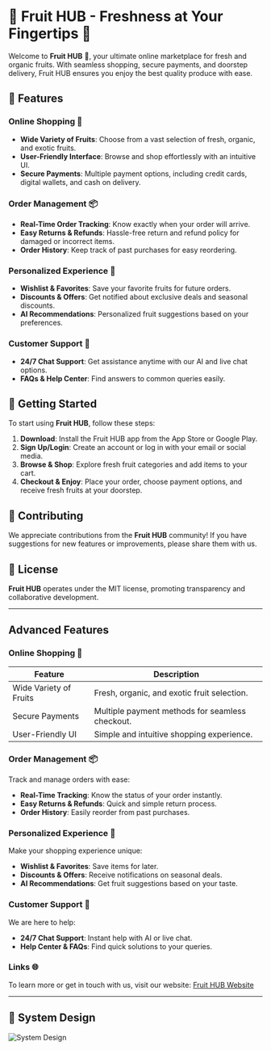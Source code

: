 # 🍏 Fruit HUB - Freshness at Your Fingertips 🍎

Welcome to **Fruit HUB** 🥭, your ultimate online marketplace for fresh and organic fruits. With seamless shopping, secure payments, and doorstep delivery, Fruit HUB ensures you enjoy the best quality produce with ease.

## 🎉 Features

### Online Shopping 🛒
- **Wide Variety of Fruits**: Choose from a vast selection of fresh, organic, and exotic fruits.
- **User-Friendly Interface**: Browse and shop effortlessly with an intuitive UI.
- **Secure Payments**: Multiple payment options, including credit cards, digital wallets, and cash on delivery.

### Order Management 📦
- **Real-Time Order Tracking**: Know exactly when your order will arrive.
- **Easy Returns & Refunds**: Hassle-free return and refund policy for damaged or incorrect items.
- **Order History**: Keep track of past purchases for easy reordering.

### Personalized Experience 🎯
- **Wishlist & Favorites**: Save your favorite fruits for future orders.
- **Discounts & Offers**: Get notified about exclusive deals and seasonal discounts.
- **AI Recommendations**: Personalized fruit suggestions based on your preferences.

### Customer Support 🤝
- **24/7 Chat Support**: Get assistance anytime with our AI and live chat options.
- **FAQs & Help Center**: Find answers to common queries easily.

## 🚀 Getting Started

To start using **Fruit HUB**, follow these steps:

1. **Download**: Install the Fruit HUB app from the App Store or Google Play.
2. **Sign Up/Login**: Create an account or log in with your email or social media.
3. **Browse & Shop**: Explore fresh fruit categories and add items to your cart.
4. **Checkout & Enjoy**: Place your order, choose payment options, and receive fresh fruits at your doorstep.

## 👥 Contributing

We appreciate contributions from the **Fruit HUB** community! If you have suggestions for new features or improvements, please share them with us.

## 📜 License

**Fruit HUB** operates under the MIT license, promoting transparency and collaborative development.

---

## Advanced Features

### Online Shopping 🛒

| Feature                | Description                                    |
|------------------------|------------------------------------------------|
| Wide Variety of Fruits | Fresh, organic, and exotic fruit selection.  |
| Secure Payments       | Multiple payment methods for seamless checkout. |
| User-Friendly UI       | Simple and intuitive shopping experience.     |

### Order Management 📦

Track and manage orders with ease:

- **Real-Time Tracking**: Know the status of your order instantly.
- **Easy Returns & Refunds**: Quick and simple return process.
- **Order History**: Easily reorder from past purchases.

### Personalized Experience 🎯

Make your shopping experience unique:

- **Wishlist & Favorites**: Save items for later.
- **Discounts & Offers**: Receive notifications on seasonal deals.
- **AI Recommendations**: Get fruit suggestions based on your taste.

### Customer Support 🤝

We are here to help:

- **24/7 Chat Support**: Instant help with AI or live chat.
- **Help Center & FAQs**: Find quick solutions to your queries.

### Links 🌐

To learn more or get in touch with us, visit our website: [Fruit HUB Website](http://www.fruithub.com)

---

## 🎨 System Design

![System Design](https://github.com/He9sham/Doctor-app/assets/95132216/634175b4-4795-4608-835c-097761c003bf)

